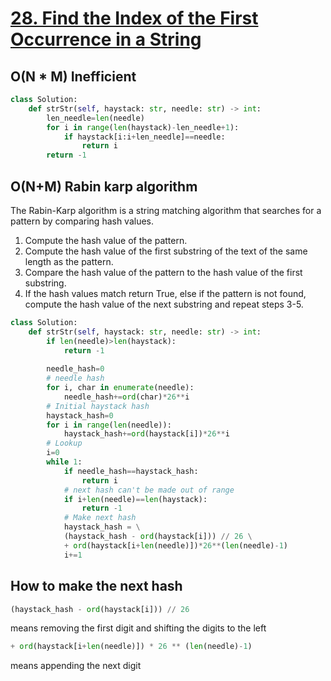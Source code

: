 # [28. Find the Index of the First Occurrence in a String](https://leetcode.com/problems/find-the-index-of-the-first-occurrence-in-a-string/)

## O(N * M) Inefficient
~~~python
class Solution:
    def strStr(self, haystack: str, needle: str) -> int:
        len_needle=len(needle)
        for i in range(len(haystack)-len_needle+1):
            if haystack[i:i+len_needle]==needle:
                return i
        return -1
~~~

## O(N+M) Rabin karp algorithm
The Rabin-Karp algorithm is a string matching algorithm that searches for a pattern by comparing hash values.<br>

1. Compute the hash value of the pattern.
2. Compute the hash value of the first substring of the text of the same length as the pattern.
3. Compare the hash value of the pattern to the hash value of the first substring.
4. If the hash values match return True, else if the pattern is not found, compute the hash value of the next substring and repeat steps 3-5.

~~~python
class Solution:
    def strStr(self, haystack: str, needle: str) -> int:
        if len(needle)>len(haystack):
            return -1
        
        needle_hash=0
        # needle hash
        for i, char in enumerate(needle):
            needle_hash+=ord(char)*26**i
        # Initial haystack hash
        haystack_hash=0
        for i in range(len(needle)):
            haystack_hash+=ord(haystack[i])*26**i
        # Lookup
        i=0
        while 1:
            if needle_hash==haystack_hash:
                return i
            # next hash can't be made out of range
            if i+len(needle)==len(haystack):
                return -1
            # Make next hash
            haystack_hash = \
            (haystack_hash - ord(haystack[i])) // 26 \
            + ord(haystack[i+len(needle)])*26**(len(needle)-1)
            i+=1
~~~
## How to make the next hash
~~~python
(haystack_hash - ord(haystack[i])) // 26
~~~ 
means removing the first digit and shifting the digits to the left
~~~python
+ ord(haystack[i+len(needle)]) * 26 ** (len(needle)-1)
~~~
means appending the next digit
 
